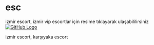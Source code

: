 # esc
izmir escort, izmir vip escortlar için resime tıklayarak ulaşabililirsiniz
[![GitHub Logo](https://github.com/user-attachments/assets/052fcbd4-6ecd-4582-a5c7-46e688e92934)](https://t.me/calimacizle)

izmir escort, karşıyaka escort
